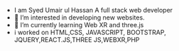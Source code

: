 - I am Syed Umair ul Hassan A full stack web developer
- 👀 I’m interested in developing new websites.
- 🌱 I’m currently learning Web XR and three.js
- i worked on HTML,CSS, JAVASCRIPT, BOOTSTRAP, JQUERY,REACT.JS,THREE JS,WEBXR,PHP

<!---
alphadeveloper12/alphadeveloper12 is a ✨ special ✨ repository because its `README.md` (this file) appears on your GitHub profile.
You can click the Preview link to take a look at your changes.
--->

